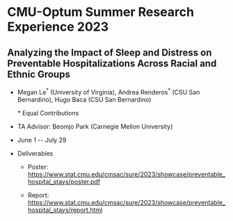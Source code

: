 # CMU-Optum Summer Research Experience 2023

## Analyzing the Impact of Sleep and Distress on Preventable Hospitalizations Across Racial and Ethnic Groups 

- Megan Le<sup>\*</sup> (University of Virginia), Andrea Renderos<sup>\*</sup> (CSU San Bernardino), Hugo Baca (CSU San Bernardino)

	\* Equal Contributions

- TA Advisor: Beomjo Park (Carnegie Mellon University)

- June 1 -- July 29 

- Deliverables

	* Poster: https://www.stat.cmu.edu/cmsac/sure/2023/showcase/preventable_hospital_stays/poster.pdf

	* Report: https://www.stat.cmu.edu/cmsac/sure/2023/showcase/preventable_hospital_stays/report.html

